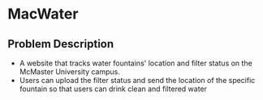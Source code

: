 # MacWater

## Problem Description
- A website that tracks water fountains' location and filter status on the McMaster University campus.
- Users can upload the filter status and send the location of the specific fountain so that users can drink clean and filtered water
